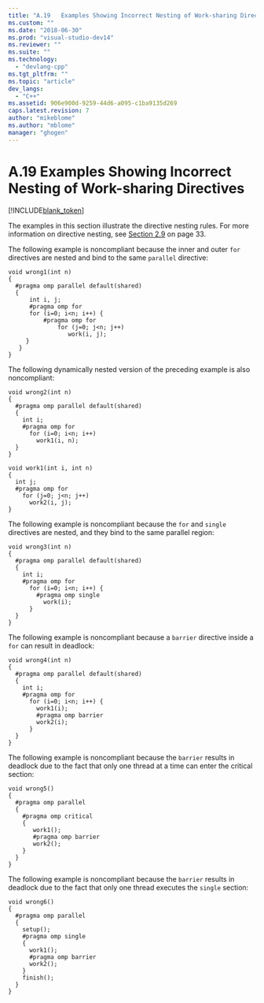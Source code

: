 ```yaml
---
title: "A.19   Examples Showing Incorrect Nesting of Work-sharing Directives | Microsoft Docs"
ms.custom: ""
ms.date: "2018-06-30"
ms.prod: "visual-studio-dev14"
ms.reviewer: ""
ms.suite: ""
ms.technology: 
  - "devlang-cpp"
ms.tgt_pltfrm: ""
ms.topic: "article"
dev_langs: 
  - "C++"
ms.assetid: 906e900d-9259-44d6-a095-c1ba9135d269
caps.latest.revision: 7
author: "mikeblome"
ms.author: "mblome"
manager: "ghogen"
---
```

# A.19   Examples Showing Incorrect Nesting of Work-sharing Directives
[!INCLUDE[blank_token](../../includes/blank-token.md)]

The examples in this section illustrate the directive nesting rules. For more information on directive nesting, see [Section 2.9](../../parallel/openmp/2-9-directive-nesting.md) on page 33.  
  
 The following example is noncompliant because the inner and outer `for` directives are nested and bind to the same `parallel` directive:  
  
```  
void wrong1(int n)  
{  
  #pragma omp parallel default(shared)  
  {  
      int i, j;  
      #pragma omp for  
      for (i=0; i<n; i++) {  
          #pragma omp for  
              for (j=0; j<n; j++)  
                 work(i, j);  
     }  
   }  
}  
```  
  
 The following dynamically nested version of the preceding example is also noncompliant:  
  
```  
void wrong2(int n)  
{  
  #pragma omp parallel default(shared)  
  {  
    int i;  
    #pragma omp for  
      for (i=0; i<n; i++)  
        work1(i, n);  
  }  
}  
  
void work1(int i, int n)  
{  
  int j;  
  #pragma omp for  
    for (j=0; j<n; j++)  
      work2(i, j);  
}  
```  
  
 The following example is noncompliant because the `for` and `single` directives are nested, and they bind to the same parallel region:  
  
```  
void wrong3(int n)  
{  
  #pragma omp parallel default(shared)  
  {  
    int i;  
    #pragma omp for  
      for (i=0; i<n; i++) {  
        #pragma omp single  
          work(i);  
      }  
  }  
}  
```  
  
 The following example is noncompliant because a `barrier` directive inside a `for` can result in deadlock:  
  
```  
void wrong4(int n)  
{  
  #pragma omp parallel default(shared)  
  {  
    int i;  
    #pragma omp for  
      for (i=0; i<n; i++) {  
        work1(i);  
        #pragma omp barrier  
        work2(i);  
      }  
  }  
}  
```  
  
 The following example is noncompliant because the `barrier` results in deadlock due to the fact that only one thread at a time can enter the critical section:  
  
```  
void wrong5()  
{  
  #pragma omp parallel  
  {  
    #pragma omp critical  
    {  
       work1();  
       #pragma omp barrier  
       work2();  
    }  
  }  
}  
```  
  
 The following example is noncompliant because the `barrier` results in deadlock due to the fact that only one thread executes the `single` section:  
  
```  
void wrong6()  
{  
  #pragma omp parallel  
  {  
    setup();  
    #pragma omp single  
    {  
      work1();  
      #pragma omp barrier  
      work2();  
    }  
    finish();  
  }  
}  
```